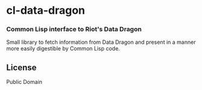 # cl-data-dragon
### Common Lisp interface to Riot's Data Dragon

Small library to fetch information from Data Dragon and present in a manner more easily digestible by Common Lisp code.

## License

Public Domain

